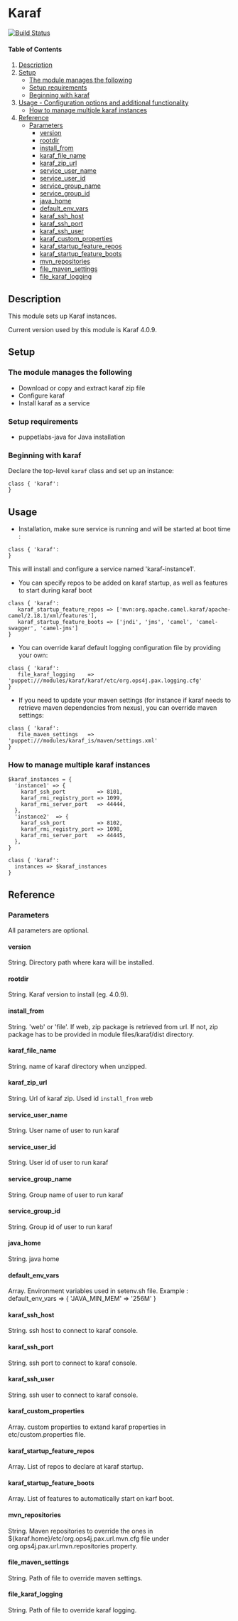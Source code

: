 # Karaf

[![Build Status](https://travis-ci.org/remyma/puppet-karaf.svg?branch=master)](https://travis-ci.org/remyma/puppet-karaf)


#### Table of Contents

1. [Description](#description)
2. [Setup](#setup)
    * [The module manages the following](#the-module-manages-the-following)
    * [Setup requirements](#setup-requirements)
    * [Beginning with karaf](#beginning-with-karaf)
3. [Usage - Configuration options and additional functionality](#usage)
    * [How to manage multiple karaf instances](#multiple-instances)
4. [Reference](#reference)
    * [Parameters](#parameters)
        * [version](#version)
        * [rootdir](#rootdir)
        * [install_from](#installfrom)
        * [karaf_file_name](#karaffilename)
        * [karaf_zip_url](#karafzipurl)
        * [service_user_name](#serviceusername)
        * [service_user_id](#serviceuserid)
        * [service_group_name](#servicegroupname)
        * [service_group_id](#servicegroupid)
        * [java_home](#javahome)
        * [default_env_vars](#defaultenvvars)
        * [karaf_ssh_host](#karafsshhost)
        * [karaf_ssh_port](#karafsshport)
        * [karaf_ssh_user](#karafsshuser)
        * [karaf_custom_properties](#karafcustomproperties)
        * [karaf_startup_feature_repos](#karafstartupfeaturerepos)
        * [karaf_startup_feature_boots](#karafstartupfeatureboots)
        * [mvn_repositories](#mvnrepositories)
        * [file_maven_settings](#filemavensettings)
        * [file_karaf_logging](#filekaraflogging)


## Description

This module sets up Karaf instances.

Current version used by this module is Karaf 4.0.9.

## Setup

### The module manages the following

* Download or copy and extract karaf zip file
* Configure karaf
* Install karaf as a service

### Setup requirements

* puppetlabs-java for Java installation


### Beginning with karaf

Declare the top-level `karaf` class and set up an instance:

```puppet
class { 'karaf':
}
```

## Usage

* Installation, make sure service is running and will be started at boot time :

```puppet
class { 'karaf':
}
```

This will install and configure a service named 'karaf-instance1'.

* You can specify repos to be added on karaf startup, as well as features to start during karaf boot

```puppet
class { 'karaf':
   karaf_startup_feature_repos => ['mvn:org.apache.camel.karaf/apache-camel/2.18.1/xml/features'],
   karaf_startup_feature_boots => ['jndi', 'jms', 'camel', 'camel-swagger', 'camel-jms']
}
```

* You can override karaf default logging configuration file by providing your own:

```puppet
class { 'karaf':
   file_karaf_logging    => 'puppet:///modules/karaf/karaf/etc/org.ops4j.pax.logging.cfg'
}
```

* If you need to update your maven settings (for instance if karaf needs to retrieve maven dependencies from nexus), you can override maven settings:
      
```puppet
class { 'karaf':
   file_maven_settings   => 'puppet:///modules/karaf_is/maven/settings.xml'
}
```

### How to manage multiple karaf instances

```puppet
$karaf_instances = {
  'instance1' => {
    karaf_ssh_port          => 8101,
    karaf_rmi_registry_port => 1099,
    karaf_rmi_server_port   => 44444,
  },
  'instance2'  => {
    karaf_ssh_port          => 8102,
    karaf_rmi_registry_port => 1098,
    karaf_rmi_server_port   => 44445,
  },
}

class { 'karaf':
  instances => $karaf_instances
}

```

## Reference

### Parameters

All parameters are optional.

#### version

 String. Directory path where kara will be installed.

#### rootdir

 String. Karaf version to install (eg. 4.0.9).

#### install_from

 String. 'web' or 'file'. If web, zip package is retrieved from url.
 If not, zip package has to be provided in module files/karaf/dist directory.


#### karaf_file_name

 String. name of karaf directory when unzipped.

#### karaf_zip_url

 String. Url of karaf zip. Used id `install_from` web

#### service_user_name

 String. User name of user to run karaf

#### service_user_id

 String. User id of user to run karaf

#### service_group_name

 String. Group name of user to run karaf

#### service_group_id

 String. Group id of user to run karaf

#### java_home

 String. java home

#### default_env_vars

 Array. Environment variables used in setenv.sh file.
 Example :
 default_env_vars      => {
    'JAVA_MIN_MEM'  => '256M'
 }

#### karaf_ssh_host

 String. ssh host to connect to karaf console.

#### karaf_ssh_port

 String. ssh port to connect to karaf console.

#### karaf_ssh_user

 String. ssh user to connect to karaf console.

#### karaf_custom_properties

 Array. custom properties to extand karaf properties in etc/custom.properties file.


#### karaf_startup_feature_repos

 Array. List of repos to declare at karaf startup.

#### karaf_startup_feature_boots

 Array. List of features to automatically start on karf boot.

#### mvn_repositories

 String. Maven repositories to override the ones in ${karaf.home}/etc/org.ops4j.pax.url.mvn.cfg file
 under org.ops4j.pax.url.mvn.repositories property.

#### file_maven_settings

 String. Path of file to override maven settings.

#### file_karaf_logging

 String. Path of file to override karaf logging.